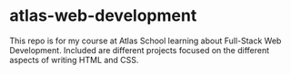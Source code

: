 # atlas-web-development
This repo is for my course at Atlas School learning about Full-Stack Web Development. Included are different projects focused on the different aspects of writing HTML and CSS.